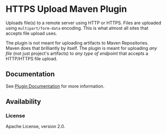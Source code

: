 # HTTPS Upload Maven Plugin

Uploads file(s) to a remote server using HTTP or HTTPS. Files are uploaded using
`multipart/form-data` encoding. This is what almost all sites that accepts file upload uses.

The plugin is not meant for uploading artifacts to Maven Repositories. Maven does
that brilliantly by itself. The plugin is meant for uploading *any file* (not just project's
artifacts) to *any type of endpoint* that accepts a HTTP/HTTPS file upload.

## Documentation

See [Plugin Documentation](http://addicticks.github.io/httpsupload-maven-plugin/) for more information.


## Availability


### License

Apache License, version 2.0.